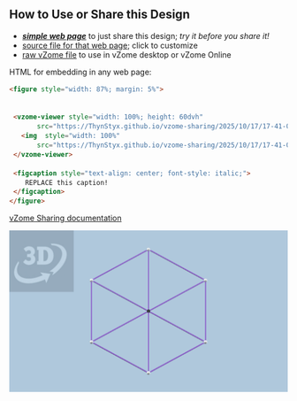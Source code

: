 
## How to Use or Share this Design

 - [***simple web page***](<https://ThynStyx.github.io/vzome-sharing/2025/10/17/17-41-04-Purple-Hexagon/>) to just share this design; *try it before you share it!*
 - [source file for that web page](<https://github.com/ThynStyx/vzome-sharing/edit/main/2025/10/17/17-41-04-Purple-Hexagon/index.md>); click to customize
 - [raw vZome file](<https://raw.githubusercontent.com/ThynStyx/vzome-sharing/main/2025/10/17/17-41-04-Purple-Hexagon/Purple-Hexagon.vZome>) to use in vZome desktop or vZome Online
 
 HTML for embedding in any web page:
 ```html
<figure style="width: 87%; margin: 5%">
  
  
  <vzome-viewer style="width: 100%; height: 60dvh" 
        src="https://ThynStyx.github.io/vzome-sharing/2025/10/17/17-41-04-Purple-Hexagon/Purple-Hexagon.vZome" >
    <img  style="width: 100%"
        src="https://ThynStyx.github.io/vzome-sharing/2025/10/17/17-41-04-Purple-Hexagon/Purple-Hexagon.png" >
  </vzome-viewer>

  <figcaption style="text-align: center; font-style: italic;">
     REPLACE this caption!
  </figcaption>
</figure>

 ```

[vZome Sharing documentation](https://vzome.github.io/vzome/sharing.html#how-it-works)

![Image](<Purple-Hexagon.png>)

